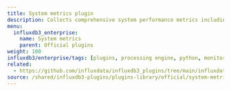 ```yaml
---
title: System metrics plugin
description: Collects comprehensive system performance metrics including CPU, memory, disk, and network statistics.
menu:
  influxdb3_enterprise:
    name: System metrics
    parent: Official plugins
weight: 100
influxdb3/enterprise/tags: [plugins, processing engine, python, monitoring, system-metrics, performance]
related:
  - https://github.com/influxdata/influxdb3_plugins/tree/main/influxdata/system_metrics, System metrics plugin on GitHub
source: /shared/influxdb3-plugins/plugins-library/official/system-metrics.md
---
```


<!-- //SOURCE - content/shared/influxdb3-plugins/plugins-library/official/system-metrics.md -->
